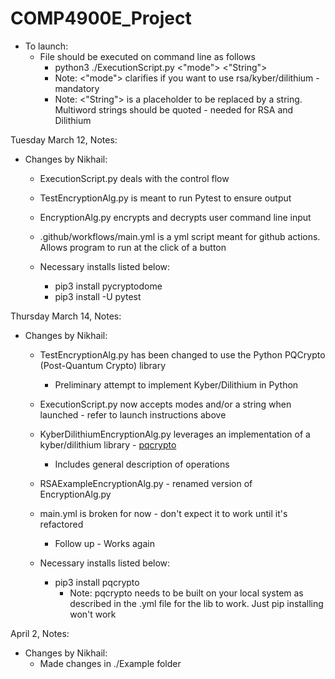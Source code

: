 # COMP4900E_Project

* To launch:
    * File should be executed on command line as follows
        * python3 ./ExecutionScript.py <"mode"> <"String">
        * Note: <"mode"> clarifies if you want to use rsa/kyber/dilithium - mandatory
        * Note: <"String"> is a placeholder to be replaced by a string. Multiword strings should be quoted - needed for RSA and Dilithium

Tuesday March 12, Notes:
* Changes by Nikhail: 
    * ExecutionScript.py deals with the control flow

    * TestEncryptionAlg.py is meant to run Pytest to ensure output

    * EncryptionAlg.py encrypts and decrypts user command line input

    * .github/workflows/main.yml is a yml script meant for github actions. Allows program to run at the click of a button

    * Necessary installs listed below:
        * pip3 install pycryptodome
        * pip3 install -U pytest

Thursday March 14, Notes:
* Changes by Nikhail:
    * TestEncryptionAlg.py has been changed to use the Python PQCrypto (Post-Quantum Crypto) library
        * Preliminary attempt to implement Kyber/Dilithium in Python

    * ExecutionScript.py now accepts modes and/or a string when launched - refer to launch instructions above

    * KyberDilithiumEncryptionAlg.py leverages an implementation of a kyber/dilithium library - [pqcrypto](https://github.com/kpdemetriou/pqcrypto)
        * Includes general description of operations

    * RSAExampleEncryptionAlg.py - renamed version of EncryptionAlg.py

    * main.yml is broken for now - don't expect it to work until it's refactored
        * Follow up - Works again

    * Necessary installs listed below:
        * pip3 install pqcrypto
            * Note: pqcrypto needs to be built on your local system as described in the .yml file for the lib to work. Just pip installing won't work

April 2, Notes:
* Changes by Nikhail:
    * Made changes in ./Example folder